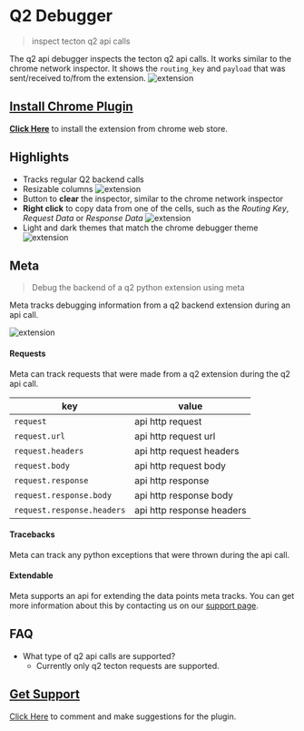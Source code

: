 # Q2 Debugger

> inspect tecton q2 api calls

The q2 api debugger inspects the tecton q2 api calls. It works similar to the chrome network inspector.
It shows the `routing_key` and `payload` that was sent/received to/from the extension.
![extension](https://nuevesolutions.com/wp-content/uploads/2020/10/Screenshot-from-2020-10-05-12-28-40.png)

## [Install Chrome Plugin](https://chrome.google.com/webstore/detail/q2-debugger/ofenoeokeajgginmciegemdiioglcdio)

**[Click Here](https://chrome.google.com/webstore/detail/q2-debugger/ofenoeokeajgginmciegemdiioglcdio)** to install the extension from chrome web store.

## Highlights
  - Tracks regular Q2 backend calls
  - Resizable columns
	![extension](https://nuevesolutions.com/wp-content/uploads/2020/10/Screenshot-from-2020-10-05-12-34-11.png)
  - Button to **clear** the inspector, similar to the chrome network inspector
  - **Right click** to copy data from one of the cells, such as the _Routing Key_, _Request Data_ or _Response Data_
	![extension](https://nuevesolutions.com/wp-content/uploads/2020/10/Screenshot-from-2020-10-06-12-32-33-1-1.png)
  - Light and dark themes that match the chrome debugger theme
	![extension](https://nuevesolutions.com/wp-content/uploads/2020/10/Screenshot-from-2020-10-05-12-27-30.png)

## Meta

> Debug the backend of a q2 python extension using meta

Meta tracks debugging information from a q2 backend extension during an api call.

![extension](https://nuevesolutions.com/wp-content/uploads/2020/10/Screenshot-from-2020-10-05-12-30-15.png)

#### Requests

Meta can track requests that were made from a q2 extension during the q2 api call.

| key                        | value                     |
| --------                   | ------------------------- |
| `request`                  | api http request          |
| `request.url`              | api http request url      |
| `request.headers`          | api http request headers  |
| `request.body`             | api http request body     |
| `request.response`         | api http response         |
| `request.response.body`    | api http response body    |
| `request.response.headers` | api http response headers |


#### Tracebacks

Meta can track any python exceptions that were thrown during the api call.

#### Extendable

Meta supports an api for extending the data points meta tracks. You can get more information about this by contacting us on our [support page](#get-support).

## FAQ
  - What type of q2 api calls are supported?
    - Currently only q2 tecton requests are supported.

## [Get Support](https://nuevesolutions.com/q2-api-debugger-chrome-extension)

[Click Here](https://nuevesolutions.com/q2-api-debugger-chrome-extension) to comment and make suggestions for the plugin.
